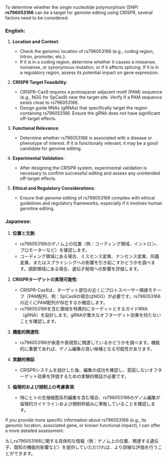 To determine whether the single nucleotide polymorphism (SNP) **rs796053166** can be a target for genome editing using CRISPR, several factors need to be considered:

### English:
1. **Location and Context**:
   - Check the genomic location of rs796053166 (e.g., coding region, intron, promoter, etc.).
   - If it is in a coding region, determine whether it causes a missense, nonsense, or synonymous mutation, or if it affects splicing. If it is in a regulatory region, assess its potential impact on gene expression.

2. **CRISPR Target Feasibility**:
   - CRISPR-Cas9 requires a protospacer adjacent motif (PAM) sequence (e.g., NGG for SpCas9) near the target site. Verify if a PAM sequence exists close to rs796053166.
   - Design guide RNAs (gRNAs) that specifically target the region containing rs796053166. Ensure the gRNA does not have significant off-target effects.

3. **Functional Relevance**:
   - Determine whether rs796053166 is associated with a disease or phenotype of interest. If it is functionally relevant, it may be a good candidate for genome editing.

4. **Experimental Validation**:
   - After designing the CRISPR system, experimental validation is necessary to confirm successful editing and assess any unintended off-target effects.

5. **Ethical and Regulatory Considerations**:
   - Ensure that genome editing of rs796053166 complies with ethical guidelines and regulatory frameworks, especially if it involves human germline editing.

### Japanese:
1. **位置と文脈**:
   - rs796053166のゲノム上の位置（例：コーディング領域、イントロン、プロモーターなど）を確認します。
   - コーディング領域にある場合、ミスセンス変異、ナンセンス変異、同義変異、またはスプライシングへの影響を引き起こすかどうかを調べます。調節領域にある場合、遺伝子発現への影響を評価します。

2. **CRISPRターゲットの実現可能性**:
   - CRISPR-Cas9は、ターゲット部位の近くにプロトスペーサー隣接モチーフ（PAM配列、例：SpCas9の場合はNGG）が必要です。rs796053166の近くにPAM配列が存在するか確認します。
   - rs796053166を含む領域を特異的にターゲットとするガイドRNA（gRNA）を設計します。gRNAが重大なオフターゲット効果を持たないことを確認します。

3. **機能的関連性**:
   - rs796053166が疾患や表現型に関連しているかどうかを調べます。機能的に重要であれば、ゲノム編集の良い候補となる可能性があります。

4. **実験的検証**:
   - CRISPRシステムを設計した後、編集の成功を確認し、意図しないオフターゲット効果を評価するための実験的検証が必要です。

5. **倫理的および規制上の考慮事項**:
   - 特にヒトの生殖細胞系列編集を含む場合、rs796053166のゲノム編集が倫理的ガイドラインおよび規制枠組みに準拠していることを確認します。

If you provide more specific information about rs796053166 (e.g., its genomic location, associated gene, or known functional impact), I can offer a more detailed assessment.

もしrs796053166に関する具体的な情報（例：ゲノム上の位置、関連する遺伝子、既知の機能的影響など）を提供していただければ、より詳細な評価を行うことができます。